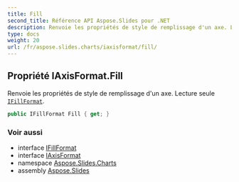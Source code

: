 ```yaml
---
title: Fill
second_title: Référence API Aspose.Slides pour .NET
description: Renvoie les propriétés de style de remplissage d'un axe. Lecture seule IFillFormataspose.slides/ifillformat.
type: docs
weight: 20
url: /fr/aspose.slides.charts/iaxisformat/fill/
---
```


## Propriété IAxisFormat.Fill

Renvoie les propriétés de style de remplissage d'un axe. Lecture seule [`IFillFormat`](../../../aspose.slides/ifillformat).

```csharp
public IFillFormat Fill { get; }
```

### Voir aussi

* interface [IFillFormat](../../../aspose.slides/ifillformat)
* interface [IAxisFormat](../../iaxisformat)
* namespace [Aspose.Slides.Charts](../../iaxisformat)
* assembly [Aspose.Slides](../../../)

<!-- NE PAS MODIFIER : généré par xmldocmd pour Aspose.Slides.dll -->